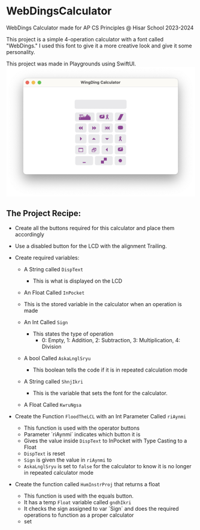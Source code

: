 # WebDingsCalculator
WebDings Calculator made for AP CS Principles @ Hisar School 2023-2024


This project is a simple 4-operation calculator with a font called "WebDings." I used this font to give it a more creative look and give it some personality.

This project was made in Playgrounds using SwiftUI. 
![Screenshot 1](https://github.com/BerkAlpGozek/WebDingsCalculator/blob/main/App%20Screenshots/Empty.png)

The Project Recipe:
-
  - Create all the buttons required for this calculator and place them accordingly
  - Use a disabled button for the LCD with the alignment Trailing.
  - Create required variables:
    - A String called `DispText`
      - This is what is displayed on the LCD
    - An Float Called `InPocket`
     - This is the stored variable in the calculator when an operation is made
       
    - An Int Called `Sign`
      - This states the type of  operation
        - 0: Empty, 1: Addition, 2: Subtraction, 3: Multiplication, 4: Division
    - A bool Called `AskaLnglSryu`
      - This boolean tells the code if it is in repeated calculation mode
    - A String called `ShnjIkri`
      - This is the variable that sets the font for the calculator. 
    - A Float Called `KwruNgsa`
    
- Create the Function `FloodTheLCL` with an Int Parameter Called `riAynmi`
  - This function is used with the operator buttons
  - Parameter ´riAynmi´ indicates which button it is 
  - Gives the value inside `DispText` to InPocket with Type Casting to a Float
  - `DispText` is reset
  - `Sign` is given the value in `riAynmi` to
  - `AskaLnglSryu` is set to `false` for the calculator to know it is no longer in repeated calculator mode
  
- Create the function called `HumInstrProj` that returns a float
  - This function is used with the equals button.
  - It has a temp `Float` variable called `gndhIkri`
  - It checks the sign assigned to var ´Sign´ and does the required operations to function as a proper calculator
  - set 
